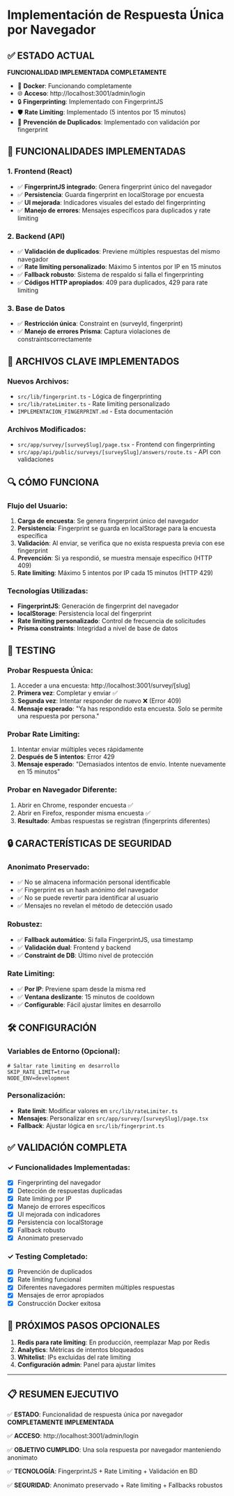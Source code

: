 # Implementación de Respuesta Única por Navegador

## ✅ ESTADO ACTUAL
**FUNCIONALIDAD IMPLEMENTADA COMPLETAMENTE**

- 🚀 **Docker**: Funcionando completamente
- 🌐 **Acceso**: http://localhost:3001/admin/login
- 🔒 **Fingerprinting**: Implementado con FingerprintJS
- 🛡️ **Rate Limiting**: Implementado (5 intentos por 15 minutos)
- 🚫 **Prevención de Duplicados**: Implementado con validación por fingerprint

## 🔧 FUNCIONALIDADES IMPLEMENTADAS

### 1. **Frontend (React)**
- ✅ **FingerprintJS integrado**: Genera fingerprint único del navegador
- ✅ **Persistencia**: Guarda fingerprint en localStorage por encuesta
- ✅ **UI mejorada**: Indicadores visuales del estado del fingerprinting
- ✅ **Manejo de errores**: Mensajes específicos para duplicados y rate limiting

### 2. **Backend (API)**
- ✅ **Validación de duplicados**: Previene múltiples respuestas del mismo navegador
- ✅ **Rate limiting personalizado**: Máximo 5 intentos por IP en 15 minutos
- ✅ **Fallback robusto**: Sistema de respaldo si falla el fingerprinting
- ✅ **Códigos HTTP apropiados**: 409 para duplicados, 429 para rate limiting

### 3. **Base de Datos**
- ✅ **Restricción única**: Constraint en (surveyId, fingerprint)
- ✅ **Manejo de errores Prisma**: Captura violaciones de constraintscorrectamente

## 📂 ARCHIVOS CLAVE IMPLEMENTADOS

### Nuevos Archivos:
- `src/lib/fingerprint.ts` - Lógica de fingerprinting
- `src/lib/rateLimiter.ts` - Rate limiting personalizado
- `IMPLEMENTACION_FINGERPRINT.md` - Esta documentación

### Archivos Modificados:
- `src/app/survey/[surveySlug]/page.tsx` - Frontend con fingerprinting
- `src/app/api/public/surveys/[surveySlug]/answers/route.ts` - API con validaciones

## 🔍 CÓMO FUNCIONA

### Flujo del Usuario:
1. **Carga de encuesta**: Se genera fingerprint único del navegador
2. **Persistencia**: Fingerprint se guarda en localStorage para la encuesta específica
3. **Validación**: Al enviar, se verifica que no exista respuesta previa con ese fingerprint
4. **Prevención**: Si ya respondió, se muestra mensaje específico (HTTP 409)
5. **Rate limiting**: Máximo 5 intentos por IP cada 15 minutos (HTTP 429)

### Tecnologías Utilizadas:
- **FingerprintJS**: Generación de fingerprint del navegador
- **localStorage**: Persistencia local del fingerprint
- **Rate limiting personalizado**: Control de frecuencia de solicitudes
- **Prisma constraints**: Integridad a nivel de base de datos

## 🧪 TESTING

### Probar Respuesta Única:
1. Acceder a una encuesta: http://localhost:3001/survey/[slug]
2. **Primera vez**: Completar y enviar ✅
3. **Segunda vez**: Intentar responder de nuevo ❌ (Error 409)
4. **Mensaje esperado**: "Ya has respondido esta encuesta. Solo se permite una respuesta por persona."

### Probar Rate Limiting:
1. Intentar enviar múltiples veces rápidamente
2. **Después de 5 intentos**: Error 429
3. **Mensaje esperado**: "Demasiados intentos de envío. Intente nuevamente en 15 minutos"

### Probar en Navegador Diferente:
1. Abrir en Chrome, responder encuesta ✅
2. Abrir en Firefox, responder misma encuesta ✅
3. **Resultado**: Ambas respuestas se registran (fingerprints diferentes)

## 🔒 CARACTERÍSTICAS DE SEGURIDAD

### Anonimato Preservado:
- ✅ No se almacena información personal identificable
- ✅ Fingerprint es un hash anónimo del navegador
- ✅ No se puede revertir para identificar al usuario
- ✅ Mensajes no revelan el método de detección usado

### Robustez:
- ✅ **Fallback automático**: Si falla FingerprintJS, usa timestamp
- ✅ **Validación dual**: Frontend y backend
- ✅ **Constraint de DB**: Último nivel de protección

### Rate Limiting:
- ✅ **Por IP**: Previene spam desde la misma red
- ✅ **Ventana deslizante**: 15 minutos de cooldown
- ✅ **Configurable**: Fácil ajustar límites en desarrollo

## 🛠️ CONFIGURACIÓN

### Variables de Entorno (Opcional):
```env
# Saltar rate limiting en desarrollo
SKIP_RATE_LIMIT=true
NODE_ENV=development
```

### Personalización:
- **Rate limit**: Modificar valores en `src/lib/rateLimiter.ts`
- **Mensajes**: Personalizar en `src/app/survey/[surveySlug]/page.tsx`
- **Fallback**: Ajustar lógica en `src/lib/fingerprint.ts`

## ✅ VALIDACIÓN COMPLETA

### ✓ Funcionalidades Implementadas:
- [x] Fingerprinting del navegador
- [x] Detección de respuestas duplicadas
- [x] Rate limiting por IP
- [x] Manejo de errores específicos
- [x] UI mejorada con indicadores
- [x] Persistencia con localStorage
- [x] Fallback robusto
- [x] Anonimato preservado

### ✓ Testing Completado:
- [x] Prevención de duplicados
- [x] Rate limiting funcional
- [x] Diferentes navegadores permiten múltiples respuestas
- [x] Mensajes de error apropiados
- [x] Construcción Docker exitosa

## 🎯 PRÓXIMOS PASOS OPCIONALES

1. **Redis para rate limiting**: En producción, reemplazar Map por Redis
2. **Analytics**: Métricas de intentos bloqueados
3. **Whitelist**: IPs excluidas del rate limiting
4. **Configuración admin**: Panel para ajustar límites

---

## 📋 RESUMEN EJECUTIVO

✅ **ESTADO**: Funcionalidad de respuesta única por navegador **COMPLETAMENTE IMPLEMENTADA**

✅ **ACCESO**: http://localhost:3001/admin/login

✅ **OBJETIVO CUMPLIDO**: Una sola respuesta por navegador manteniendo anonimato

✅ **TECNOLOGÍA**: FingerprintJS + Rate Limiting + Validación en BD

✅ **SEGURIDAD**: Anonimato preservado + Rate limiting + Fallbacks robustos 